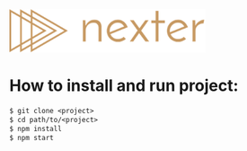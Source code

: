 <img src="img/logo.png" width="350px">

# How to install and run project:
    $ git clone <project>
    $ cd path/to/<project>
    $ npm install 
    $ npm start
